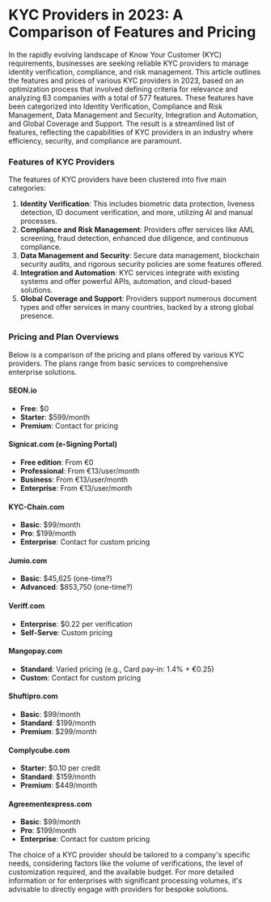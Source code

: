 # KYC Providers in 2023: A Comparison of Features and Pricing

In the rapidly evolving landscape of Know Your Customer (KYC) requirements, businesses are seeking reliable KYC providers to manage identity verification, compliance, and risk management. This article outlines the features and prices of various KYC providers in 2023, based on an optimization process that involved defining criteria for relevance and analyzing 63 companies with a total of 577 features. These features have been categorized into Identity Verification, Compliance and Risk Management, Data Management and Security, Integration and Automation, and Global Coverage and Support. The result is a streamlined list of features, reflecting the capabilities of KYC providers in an industry where efficiency, security, and compliance are paramount.

### Features of KYC Providers

The features of KYC providers have been clustered into five main categories:

1. **Identity Verification**: This includes biometric data protection, liveness detection, ID document verification, and more, utilizing AI and manual processes.
2. **Compliance and Risk Management**: Providers offer services like AML screening, fraud detection, enhanced due diligence, and continuous compliance.
3. **Data Management and Security**: Secure data management, blockchain security audits, and rigorous security policies are some features offered.
4. **Integration and Automation**: KYC services integrate with existing systems and offer powerful APIs, automation, and cloud-based solutions.
5. **Global Coverage and Support**: Providers support numerous document types and offer services in many countries, backed by a strong global presence.

### Pricing and Plan Overviews

Below is a comparison of the pricing and plans offered by various KYC providers. The plans range from basic services to comprehensive enterprise solutions.

#### SEON.io
- **Free**: $0
- **Starter**: $599/month
- **Premium**: Contact for pricing

#### Signicat.com (e-Signing Portal)
- **Free edition**: From €0
- **Professional**: From €13/user/month
- **Business**: From €13/user/month
- **Enterprise**: From €13/user/month

#### KYC-Chain.com
- **Basic**: $99/month
- **Pro**: $199/month
- **Enterprise**: Contact for custom pricing

#### Jumio.com
- **Basic**: $45,625 (one-time?)
- **Advanced**: $853,750 (one-time?)

#### Veriff.com
- **Enterprise**: $0.22 per verification
- **Self-Serve**: Custom pricing

#### Mangopay.com
- **Standard**: Varied pricing (e.g., Card pay-in: 1.4% + €0.25)
- **Custom**: Contact for custom pricing

#### Shuftipro.com
- **Basic**: $99/month
- **Standard**: $199/month
- **Premium**: $299/month

#### Complycube.com
- **Starter**: $0.10 per credit
- **Standard**: $159/month
- **Premium**: $449/month

#### Agreementexpress.com
- **Basic**: $99/month
- **Pro**: $199/month
- **Enterprise**: Contact for custom pricing

The choice of a KYC provider should be tailored to a company's specific needs, considering factors like the volume of verifications, the level of customization required, and the available budget. For more detailed information or for enterprises with significant processing volumes, it's advisable to directly engage with providers for bespoke solutions.
